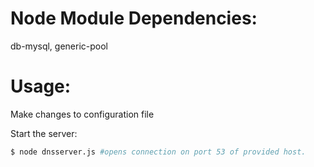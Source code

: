 # Node Module Dependencies:
db-mysql, generic-pool

# Usage:
Make changes to configuration file

Start the server:
```bash
$ node dnsserver.js #opens connection on port 53 of provided host.
```

